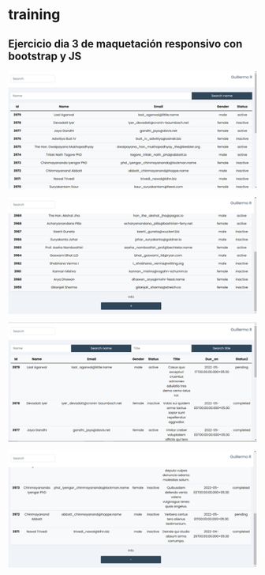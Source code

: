# training

## Ejercicio dia 3 de maquetación responsivo con bootstrap y JS

![screenshot](1.png "Screenshot")

![screenshot2](2.png "Screenshot 2")

![screenshot2](3.png "Screenshot 2")

![screenshot2](4.png "Screenshot 2")